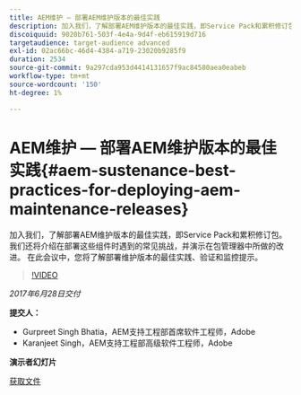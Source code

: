 ```yaml
---
title: AEM维护 — 部署AEM维护版本的最佳实践
description: 加入我们，了解部署AEM维护版本的最佳实践，即Service Pack和累积修订包。 我们还将介绍在部署这些组件时遇到的常见挑战，并演示在包管理器中所做的改进。 在此会议中，您将了解部署维护版本的最佳实践、验证和监控提示。
discoiquuid: 9020b761-503f-4e4a-9d4f-eb615919d716
targetaudience: target-audience advanced
exl-id: 02ac66bc-46d4-4384-a719-23020b9285f9
duration: 2534
source-git-commit: 9a297cda953d4414131657f9ac84580aea0eabeb
workflow-type: tm+mt
source-wordcount: '150'
ht-degree: 1%

---
```


# AEM维护 — 部署AEM维护版本的最佳实践{#aem-sustenance-best-practices-for-deploying-aem-maintenance-releases}

加入我们，了解部署AEM维护版本的最佳实践，即Service Pack和累积修订包。 我们还将介绍在部署这些组件时遇到的常见挑战，并演示在包管理器中所做的改进。 在此会议中，您将了解部署维护版本的最佳实践、验证和监控提示。

>[!VIDEO](https://video.tv.adobe.com/v/18982/?quality=9)

*2017年6月28日交付*

**提交人：**

* Gurpreet Singh Bhatia，AEM支持工程部首席软件工程师，Adobe
* Karanjeet Singh，AEM支持工程部高级软件工程师，Adobe

**演示者幻灯片**

[获取文件](assets/aem-sustenance-best-practices-gems.pdf)
<!--
[Get back to the Overview](https://helpx.adobe.com/experience-manager/kt/eseminars/gems/aem-index.html)
-->
